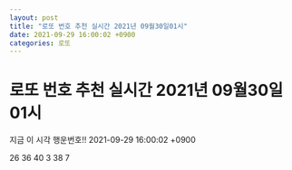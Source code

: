 ```yaml
---
layout: post
title: "로또 번호 추천 실시간 2021년 09월30일01시"
date: 2021-09-29 16:00:02 +0900
categories: 로또
---
```


# 로또 번호 추천 실시간 2021년 09월30일01시

지금 이 시각 행운번호!! 2021-09-29 16:00:02 +0900

 26  36  40  3  38  7 

